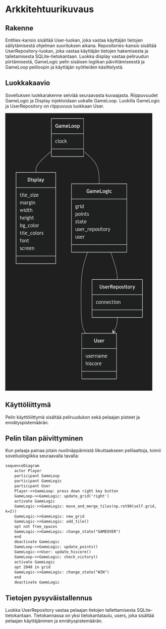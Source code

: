 # Arkkitehtuurikuvaus

## Rakenne

Entities-kansio sisältää User-luokan, joka vastaa käyttäjän tietojen säilytämisestä ohjelman suorituksen aikana. Repositories-kansio sisältää UserRepository-luokan, joka vastaa käyttäjän tietojen hakemisesta ja talletamisesta SQLite-tietokantaan. Luokka display vastaa peliruudun piirtämisestä, GameLogic pelin sisäisen logiikan päivittämiseestä ja GameLoop peliloopin ja käyttäjän syötteiden käsittelystä.

## Luokkakaavio

Sovelluksen luokkarakenne selviää seuraavasta kuvaajasta. Riippuvuudet GameLogic ja Display injektoidaan uokalle GameLoop. Luokilla GameLogic ja UserRepository on riippuvuus luokkaan User.

![class diagram](kuvat/classdiagram.png)

## Käyttöliittymä

Pelin käyttöliittymä sisältää peliruudukon sekä pelaajan pisteet ja ennätyspistemäärän.

## Pelin tilan päivittyminen

Kun pelaaja painaa jotain nuolinäppäimistä liikuttaakseen pelilaattoja, toimii sovelluslogiikka seuraavalla tavalla:

```mermaid
sequenceDiagram
    actor Player
    participant GameLoop
    participant GameLogic
    participant User
    Player->>GameLoop: press down right key button
    GameLoop->>GameLogic: update_grid('right')
    activate GameLogic
    GameLogic->>GameLogic: move_and_merge_tiles(np.rot90(self.grid, k=2))
    GameLogic->>GameLogic: new_grid
    GameLogic->>GameLogic: add_tile()
    opt not free_spaces
    GameLogic->>GameLogic: change_state("GAMEOVER")
    end
    deactivate GameLogic
    GameLoop->>GameLogic: update_points()
    GameLogic->>User: update_hiscore()
    GameLoop->>GameLogic: check_victory()
    activate GameLogic
    opt 2048 in grid
    GameLogic->>GameLogic: change_state("WIN")
    end
    deactivate GameLogic

```

## Tietojen pysyväistallennus

Luokka UserRepository vastaa pelaajan tietojen tallettamisesta SQLite-tietokantaan. Tietokannassa on yksi tietokantataulu, users, joka sisältää pelaajan käyttäjänimen ja ennätyspistemäärän.
